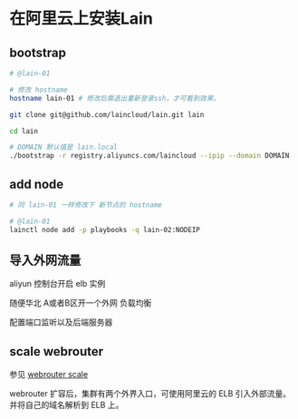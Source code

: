 
# 在阿里云上安装Lain

## bootstrap

```sh
# @lain-01

# 修改 hostname
hostname lain-01 # 修改后需退出重新登录ssh，才可看到效果。

git clone git@github.com/laincloud/lain.git lain

cd lain

# DOMAIN 默认值是 lain.local
./bootstrap -r registry.aliyuncs.com/laincloud --ipip --domain DOMAIN
```

## add node

```sh
# 同 lain-01 一样修改下 新节点的 hostname

# @lain-01
lainctl node add -p playbooks -q lain-02:NODEIP
```

## 导入外网流量

aliyun 控制台开启 elb 实例

随便华北 A或者B区开一个外网 负载均衡

配置端口监听以及后端服务器

## scale webrouter

参见 [webrouter scale](../maintain/webrouter.html)

webrouter 扩容后，集群有两个外界入口，可使用阿里云的 ELB 引入外部流量。并将自己的域名解析到 ELB 上。
